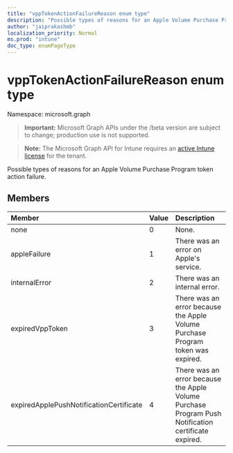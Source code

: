 ```yaml
---
title: "vppTokenActionFailureReason enum type"
description: "Possible types of reasons for an Apple Volume Purchase Program token action failure."
author: "jaiprakashmb"
localization_priority: Normal
ms.prod: "intune"
doc_type: enumPageType
---
```


# vppTokenActionFailureReason enum type

Namespace: microsoft.graph

> **Important:** Microsoft Graph APIs under the /beta version are subject to change; production use is not supported.

> **Note:** The Microsoft Graph API for Intune requires an [active Intune license](https://go.microsoft.com/fwlink/?linkid=839381) for the tenant.

Possible types of reasons for an Apple Volume Purchase Program token action failure.

## Members
|Member|Value|Description|
|:---|:---|:---|
|none|0|None.|
|appleFailure|1|There was an error on Apple's service.|
|internalError|2|There was an internal error.|
|expiredVppToken|3|There was an error because the Apple Volume Purchase Program token was expired.|
|expiredApplePushNotificationCertificate|4|There was an error because the Apple Volume Purchase Program Push Notification certificate expired.|






